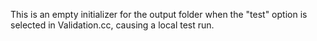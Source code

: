 This is an empty initializer for the output folder when the "test" option is selected in Validation.cc, causing a local test run.
